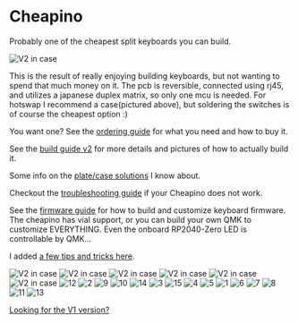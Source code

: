 Cheapino
========

Probably one of the cheapest split keyboards you can build.

![V2 in case](images/cheapino-in-case-7.jpg)

This is the result of really enjoying building keyboards, 
but not wanting to spend that much money on it. 
The pcb is reversible, connected using rj45, 
and utilizes a japanese duplex matrix, so only one
mcu is needed. For hotswap I recommend a case(pictured above),
but soldering the switches is of course the cheapest option :)

You want one? 
See the [ordering guide](doc/orderingguide.md) for what you need and how to buy it.

See the [build guide v2](doc/buildguide_v2.md) for more details and pictures of how to actually build it.

Some info on the [plate/case solutions](doc/plates_and_cases.md) I know about.

Checkout the [troubleshooting guide](doc/troubleshooting.md) if your Cheapino does not work.

See the [firmware guide](doc/firmware.md) for how to build and customize keyboard firmware.
The cheapino has vial support, or you can build your own QMK to customize EVERYTHING.
Even the onboard RP2040-Zero LED is controllable by QMK...

I added [a few tips and tricks here](doc/tips.md).

![V2 in case](images/cheapino-in-case-2.jpg)
![V2 in case](images/cheapino-in-case-6.jpg)
![V2 in case](images/cheapino-in-case-4.jpg)
![V2 in case](images/cheapino-in-case-5.jpg)
![V2 in case](images/cheapino-in-case-3.jpg)
![V2 in case](images/cheapino-in-case.jpg)
![12](images/12.jpg)
![2](images/2.jpg)
![9](images/9.jpg)
![10](images/10.jpg)
![14](images/14.jpg)
![3](images/3.jpg)
![15](images/15.jpg)
![4](images/4.jpg)
![5](images/5.jpg)
![1](images/1.jpg)
![6](images/6.jpg)
![7](images/7.jpg)
![8](images/8.jpg)
![11](images/11.jpg)
![13](images/13.jpg)

[Looking for the V1 version?](doc/v1.md)
